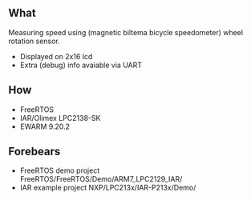 ## What
Measuring speed using (magnetic biltema bicycle speedometer) wheel rotation sensor.
* Displayed on 2x16 lcd
* Extra (debug) info avaiable via UART

## How
* FreeRTOS 
* IAR/Olimex LPC2138-SK
* EWARM 9.20.2

## Forebears
* FreeRTOS demo project FreeRTOS/FreeRTOS/Demo/ARM7_LPC2129_IAR/
* IAR example project NXP/LPC213x/IAR-P213x/Demo/
